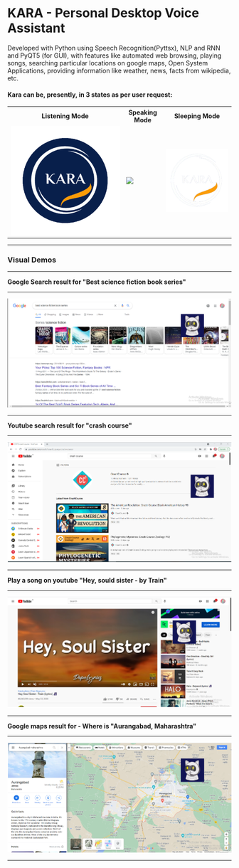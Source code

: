 # KARA - Personal Desktop Voice Assistant

Developed with Python using Speech Recognition(Pyttsx), NLP and RNN and PyQT5 (for GUI), with features like automated web browsing, playing songs, searching particular locations on google maps, Open System Applications, providing information like weather, news, facts from wikipedia, etc.

<h4> Kara can be, presently, in 3 states as per user request: </h4>
<table>
  <tr>
    <th> Listening Mode </th> <th> Speaking Mode </th> <th> Sleeping Mode </th>
  </tr>
  <tr> <td><img src="images/kara_listening.gif" width="100%"></td> 
    <td> <img src="images/robo_cat.gif" width="70%"> </td> 
    <td><img src="images/kara_logo-removebg-preview.png" width="200%"> </td>
  </tr>
  
</table>
  
<hr>
<h3> Visual Demos </h3>
<hr>
<b> Google Search result for "Best science fiction book series" </b>
<hr>
<img src="images/example.png">
<hr>
<b> Youtube search result for "crash course" </b>
<hr>
<img src="images/example1.png">
<hr>
<b> Play a song on youtube "Hey, sould sister - by Train" </b>
<hr>
<img src="images/example2.png">
<hr>
<b> Google maps result for - Where is "Aurangabad, Maharashtra" </b>
<hr>
<img src="images/example3.png">
<hr>
